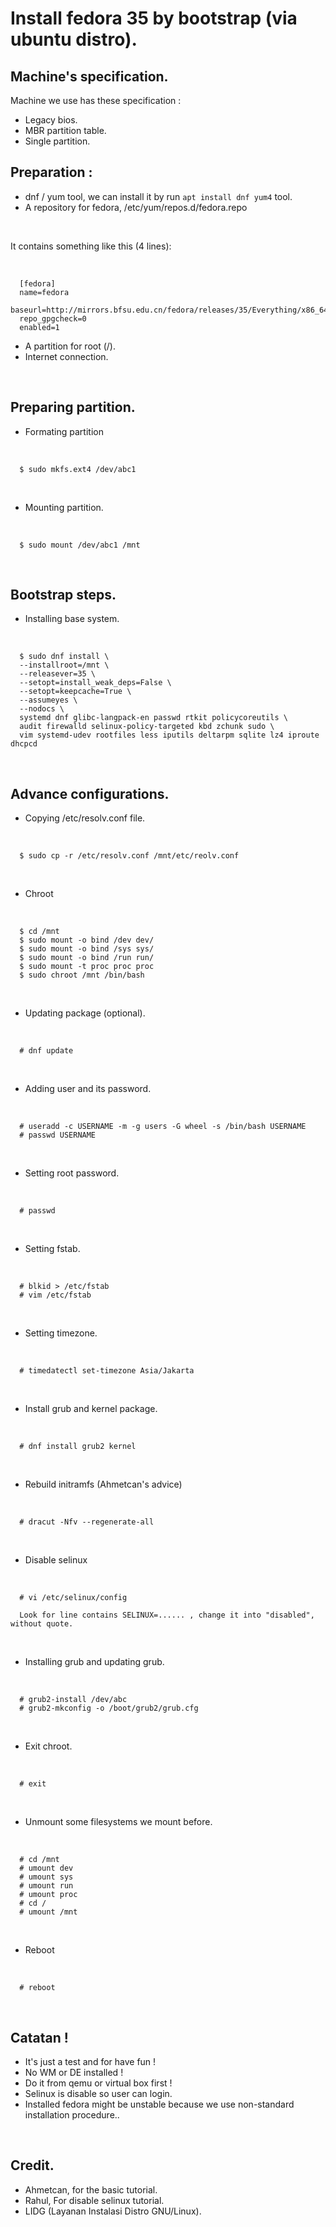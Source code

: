 # Install fedora 35 by bootstrap (via ubuntu distro).

## Machine's specification.

Machine we use has these specification :

- Legacy bios.
- MBR partition table.
- Single partition.


## Preparation :

- dnf / yum tool, we can install it by run `apt install dnf yum4` tool.
- A repository for fedora, /etc/yum/repos.d/fedora.repo

<br>

   It contains something like this (4 lines):

<br>

      [fedora]
      name=fedora
      baseurl=http://mirrors.bfsu.edu.cn/fedora/releases/35/Everything/x86_64/os/
      repo_gpgcheck=0
      enabled=1 

- A partition for root (/).
- Internet connection.

<br>

## Preparing partition.

- Formating partition

<br>

      $ sudo mkfs.ext4 /dev/abc1

<br>

- Mounting partition.

<br>

      $ sudo mount /dev/abc1 /mnt

<br>

## Bootstrap steps.

- Installing base system.

<br>

      $ sudo dnf install \
      --installroot=/mnt \
      --releasever=35 \
      --setopt=install_weak_deps=False \
      --setopt=keepcache=True \
      --assumeyes \
      --nodocs \
      systemd dnf glibc-langpack-en passwd rtkit policycoreutils \
      audit firewalld selinux-policy-targeted kbd zchunk sudo \
      vim systemd-udev rootfiles less iputils deltarpm sqlite lz4 iproute dhcpcd

<br>

## Advance configurations.

- Copying /etc/resolv.conf file.

<br>

      $ sudo cp -r /etc/resolv.conf /mnt/etc/reolv.conf

<br>

- Chroot

<br>

      $ cd /mnt
      $ sudo mount -o bind /dev dev/
      $ sudo mount -o bind /sys sys/
      $ sudo mount -o bind /run run/
      $ sudo mount -t proc proc proc
      $ sudo chroot /mnt /bin/bash

<br>

- Updating package (optional).

<br>

      # dnf update

<br>

- Adding user and its password.

<br>

      # useradd -c USERNAME -m -g users -G wheel -s /bin/bash USERNAME
      # passwd USERNAME

<br>

- Setting root password.

<br>

      # passwd

<br>

- Setting fstab.

<br>

      # blkid > /etc/fstab
      # vim /etc/fstab

<br>

- Setting timezone.

<br>

      # timedatectl set-timezone Asia/Jakarta

<br>

- Install grub and kernel package. 

<br>

      # dnf install grub2 kernel

<br>

- Rebuild initramfs (Ahmetcan's advice)

<br>

      # dracut -Nfv --regenerate-all

<br>

- Disable selinux

<br>

      # vi /etc/selinux/config
      
      Look for line contains SELINUX=...... , change it into "disabled", without quote.

<br>

- Installing grub and updating grub.

<br>

      # grub2-install /dev/abc
      # grub2-mkconfig -o /boot/grub2/grub.cfg

<br>

- Exit chroot.

<br>

      # exit

<br>

- Unmount some filesystems we mount before.

<br>

      # cd /mnt
      # umount dev
      # umount sys
      # umount run
      # umount proc
      # cd /
      # umount /mnt

<br>

- Reboot

<br>

      # reboot

<br>

## Catatan !

- It's just a test and for have fun !
- No WM or DE installed !
- Do it from qemu or virtual box first !
- Selinux is disable so user can login.
- Installed fedora might be unstable because we use non-standard installation procedure..

<br>

## Credit.

- Ahmetcan, for the basic tutorial.
- Rahul, For disable selinux tutorial.
- LIDG (Layanan Instalasi Distro GNU/Linux).
